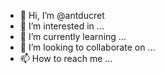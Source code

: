 - 👋 Hi, I’m @antducret
- 👀 I’m interested in ...
- 🌱 I’m currently learning ...
- 💞️ I’m looking to collaborate on ...
- 📫 How to reach me ...

<!---
antducret/antducret is a ✨ special ✨ repository because its `README.md` (this file) appears on your GitHub profile.
You can click the Preview link to take a look at your changes.
--->
